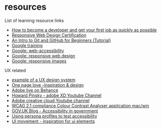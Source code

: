 # resources
List of learning resource links
<ul>
<li><a href="https://medium.freecodecamp.org/become-a-developer-and-get-your-first-job-fast-7b8ac26d84c6">How to become a developer and get your first job as quickly as possible</a></li>
<li><a href="https://learn.freecodecamp.org/">Responsive Web Design Certification</a></li>
<li><a href="https://product.hubspot.com/blog/git-and-github-tutorial-for-beginners">An Intro to Git and GitHub for Beginners (Tutorial)</a></li> 
<li><a href="https://developers.google.com/training/web/">Google training</a></li>
<li><a href="https://eu.udacity.com/course/web-accessibility--ud891">Google: web-accessibility</a></li>
<li><a href="https://eu.udacity.com/course/responsive-web-design-fundamentals--ud893">Google: responsive web design</a></li>
<li><a href="https://eu.udacity.com/course/responsive-images--ud882">Google: responsive images</a></li>
</ul>
  
  UX related
  <UL>
  <li><a href="https://demo.zeroheight.com/share/IwLuW3h5fDrVVKttiMiLng/588">example of a UX design system</a></li>
  <li><a href="https://onepagelove.com/">One page love -inspiration &amp; design</a></li>
  <li><a href="https://www.behance.net/live">Adobe live on Behance</a></li>
  <li><a href="https://www.youtube.com/channel/UC48fSJKMFBka3Zl0u7DGf0A">Howard Pinsky - adobe XD,Youtube Channel</a></li>
  <li><a href="https://www.youtube.com/channel/UCL0iAkpqV5YaIVG7xkDtS4Q">Adobe creative cloud,Youtube channel</a></li>
  <li><a href="https://developer.paciellogroup.com/resources/contrastanalyser/">WCAG 2.1 compliance Colour Contrast Analyser application mac/win</a></li>
  <li><a href="https://accessibility.blog.gov.uk/">GOV.UK Blog - Accessibility in government</a></li>
  <li><a href="https://accessibility.blog.gov.uk/2019/02/11/using-persona-profiles-to-test-accessibility/">Using persona profiles to test accessibility</a></li>
  <li><a href="https://uimovement.com/">UI movement - inspiration for ui elements</a></li>
  </ul>
